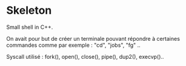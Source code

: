 # Skeleton
Small shell in C++.

On avait pour but de créer un terminale pouvant répondre à certaines commandes comme par exemple : "cd", "jobs", "fg" .. 

Syscall utilisé : fork(), open(), close(), pipe(), dup2(), execvp()..
